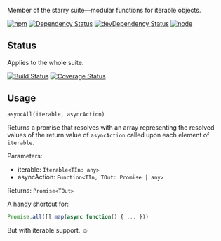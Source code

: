 Member of the starry suite—modular functions for iterable objects.

[![npm](https://img.shields.io/npm/v/starry.async-all.svg?style=flat-square)](https://www.npmjs.com/package/starry.async-all) [![Dependency Status](https://img.shields.io/david/starry.async-all.svg?style=flat-square)](https://david-dm.org/starry.async-all) [![devDependency Status](https://img.shields.io/david/dev/starry.async-all.svg?style=flat-square)](https://david-dm.org/starry.async-all#info=devDependencies) [![node](https://img.shields.io/node/v/starry.async-all.svg?style=flat-square)](https://nodejs.org/en/download/)

## Status

Applies to the whole suite.

[![Build Status](https://img.shields.io/travis/seangenabe/starry.svg?style=flat-square)](https://travis-ci.org/seangenabe/starry) [![Coverage Status](https://img.shields.io/coveralls/seangenabe/starry.svg?style=flat-square)](https://coveralls.io/github/seangenabe/starry)

## Usage

`asyncAll(iterable, asyncAction)`

Returns a promise that resolves with an array representing the resolved values of the return value of `asyncAction` called upon each element of `iterable`.

Parameters:
* iterable: `Iterable<TIn: any>`
* asyncAction: `Function<TIn, TOut: Promise | any>`

Returns: `Promise<TOut>`

A handy shortcut for:
```javascript
Promise.all([].map(async function() { ... }))
```

But with iterable support. ☺


  